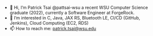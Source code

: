 - 👋 Hi, I’m Patrick Tsai @pattsai-wsu a recent WSU Computer Science graduate (2022), currently a Software Engineer at ForgeRock.
- 👀 I’m interested in C, Java, JAX RS, Bluetooth LE, CI/CD (GitHub, Jenkins), Cloud Computing (EC2, RDS)
- 📫 How to reach me: patrick.tsai@wsu.edu

<!---
pattsai-wsu/pattsai-wsu is a ✨ special ✨ repository because its `README.md` (this file) appears on your GitHub profile.
You can click the Preview link to take a look at your changes. great
--->
